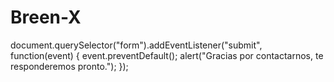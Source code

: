 # Breen-X
document.querySelector("form").addEventListener("submit", function(event) {
    event.preventDefault();
    alert("Gracias por contactarnos, te responderemos pronto.");
});
